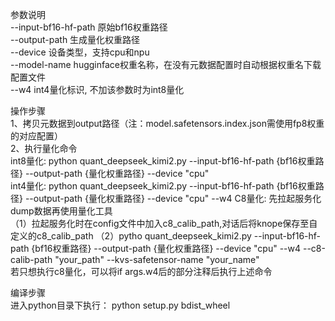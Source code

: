 参数说明  
--input-bf16-hf-path   原始bf16权重路径  
--output-path  生成量化权重路径  
--device               设备类型，支持cpu和npu  
--model-name           hugginface权重名称，在没有元数据配置时自动根据权重名下载配置文件  
--w4                   int4量化标识, 不加该参数时为int8量化  

操作步骤  
1、拷贝元数据到output路径（注：model.safetensors.index.json需使用fp8权重的对应配置）  
2、执行量化命令  
int8量化: python quant_deepseek_kimi2.py --input-bf16-hf-path {bf16权重路径} --output-path {量化权重路径} --device "cpu"  
int4量化: python quant_deepseek_kimi2.py --input-bf16-hf-path {bf16权重路径} --output-path {量化权重路径} --device "cpu" --w4
C8量化: 先拉起服务化dump数据再使用量化工具  
（1）拉起服务化时在config文件中加入c8_calib_path,对话后将knope保存至自定义的c8_calib_path
（2）pytho quant_deepseek_kimi2.py --input-bf16-hf-path {bf16权重路径} --output-path {量化权重路径} --device "cpu" --w4 --c8-calib-path "your_path" --kvs-safetensor-name "your_name"  
    若只想执行c8量化，可以将if args.w4后的部分注释后执行上述命令  

编译步骤  
进入python目录下执行： python setup.py bdist_wheel  
